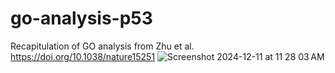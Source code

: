 # go-analysis-p53
Recapitulation of GO analysis from Zhu et al. https://doi.org/10.1038/nature15251
![Screenshot 2024-12-11 at 11 28 03 AM](https://github.com/user-attachments/assets/23b68978-d75a-4613-8ff6-ec43e659e417)

